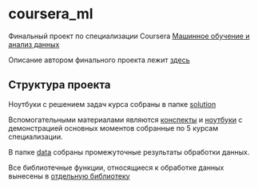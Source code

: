 # coursera_ml
Финальный проект по специализации Coursera [Машинное обучение и анализ данных](https://www.coursera.org/specializations/machine-learning-data-analysis?)

Описание автором финального проекта лежит [здесь](./notes/final_project/project_descr.md)

## Структура проекта 

Ноутбуки с решением задач курса собраны в папке [solution](./solution/)

Вспомогательными материалами являются [конспекты](./notes/) и [ноутбуки](./lib) с демонстрацией основных моментов собранные по 5 курсам специализации.

В папке [data](./data) собраны промежуточные результаты обработки данных.

Все библиотечные функции, относящиеся к обработке данных вынесены в [отдельную библиотеку](./src)
